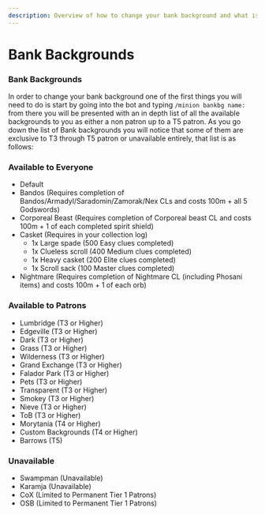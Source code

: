 ```yaml
---
description: Overview of how to change your bank background and what is required to do so.
---
```


# Bank Backgrounds

### Bank Backgrounds

In order to change your bank background one of the first things you will need to do is start by going into the bot and typing `/minion bankbg name:` from there you will be presented with an in depth list of all the available backgrounds to you as either a non patron up to a T5 patron.  As you go down the list of Bank backgrounds you will notice that some of them are exclusive to T3 through T5 patron or unavailable entirely, that list is as follows:

### Available to Everyone

* Default&#x20;
* Bandos (Requires completion of Bandos/Armadyl/Saradomin/Zamorak/Nex CLs and costs 100m + all 5 Godswords)
* Corporeal Beast (Requires completion of Corporeal beast CL and costs 100m + 1 of each completed spirit shield)
* Casket (Requires in your collection log)
  * 1x Large spade (500 Easy clues completed)
  * 1x Clueless scroll (400 Medium clues completed)
  * 1x Heavy casket (200 Elite clues completed)
  * 1x Scroll sack (100 Master clues completed)
* Nightmare (Requires completion of Nightmare CL (including Phosani items) and costs 100m + 1 of each orb)

### Available to Patrons

* Lumbridge (T3 or Higher)
* Edgeville (T3 or Higher)
* Dark (T3 or Higher)
* Grass (T3 or Higher)
* Wilderness (T3 or Higher)
* Grand Exchange (T3 or Higher)
* Falador Park (T3 or Higher)
* Pets (T3 or Higher)
* Transparent (T3 or Higher)
* Smokey (T3 or Higher)
* Nieve (T3 or Higher)
* ToB (T3 or Higher)
* Morytania (T4 or Higher)
* Custom Backgrounds (T4 or Higher)
* Barrows (T5)

### Unavailable&#x20;

* Swampman (Unavailable)
* Karamja (Unavailable)
* CoX (Limited to Permanent Tier 1 Patrons)
* OSB (Limited to Permanent Tier 1 Patrons)

